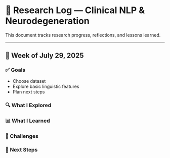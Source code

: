 # 🧠 Research Log — Clinical NLP & Neurodegeneration

This document tracks research progress, reflections, and lessons learned.

---

## 📅 Week of July 29, 2025

### ✅ Goals
- Choose dataset
- Explore basic linguistic features
- Plan next steps

### 🔍 What I Explored


### 📊 What I Learned


### 🚧 Challenges


### 📌 Next Steps

